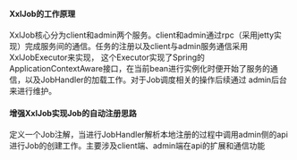 #### XxlJob的工作原理

XxlJob核心分为client和admin两个服务。client和admin通过rpc（采用jetty实现）完成服务间的通信。任务的注册以及client与admin服务通信采用XxlJobExecutor来实现，
这个Executor实现了Spring的ApplicationContextAware接口，在当前bean进行实例化时便开始了服务的通信，以及JobHandler的加载工作。对于Job调度相关的操作后续通过
admin后台来进行维护。

#### 增强XxlJob实现Job的自动注册思路

定义一个Job注解，当进行JobHandler解析本地注册的过程中调用admin侧的api进行Job的创建工作。主要涉及client端、admin端在api的扩展和通信功能
